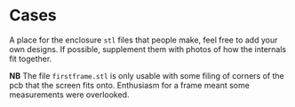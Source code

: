 # Cases

A place for the enclosure `stl` files  that people make, feel free to add your own designs. If possible, supplement them with photos of how the internals fit together. 

**NB** The file `firstframe.stl` is only usable with some filing of corners of the pcb that the screen fits onto. Enthusiasm for a frame meant some measurements were overlooked.

